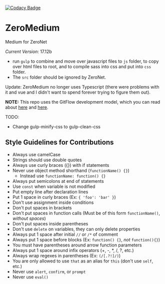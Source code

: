 [![Codacy Badge](https://api.codacy.com/project/badge/Grade/a6ba219b2945469f9299df1c67b17b83)](https://www.codacy.com/app/krixano/ZeroMedium?utm_source=github.com&amp;utm_medium=referral&amp;utm_content=krixano/ZeroMedium&amp;utm_campaign=Badge_Grade)

# ZeroMedium
Medium for ZeroNet

*Current Version*: 17.12b

* run `gulp` to combine and move over javascript files to `js` folder, to copy over html files to root, and to compile sass into css and put into `css` folder.
* The `src` folder should be ignored by ZeroNet.

Update: ZeroMedium no longer uses Typescript (there were problems with it and vue and I didn't want to spend forever trying to figure them out).

**NOTE:** This repo uses the GitFlow development model, which you can read about [here](http://nvie.com/posts/a-successful-git-branching-model/) and [here](https://datasift.github.io/gitflow/IntroducingGitFlow.html).

TODO: 
* Change gulp-minify-css to gulp-clean-css

## Style Guidelines for Contributions
* Always use camelCase
* Strings should use double quotes
* Always use curly braces ({}) with if statements
* Never use object method shorthand (`functionName() {}`)
  * Instead use `functionName: function() {}`
* Always put semicolons at end of statements
* Use `const` when variable is not modified
* Put empty line after declaration lines
* Put 1 space in curly braces (Ex: `{ 'foo': 'bar' }`)
* Don't use assignment inside conditions
* Don't put spaces in brackets
* Don't put spaces in function calls (Must be of this form `functionName()`, *without spaces*)
* Don't put spaces inside parentheses
* Don't use `delete` on variables, they can only delete properties
* Always put 1 space after initial `//` or `/*` of comment
* Always put 1 space before blocks (Ex: `function() {}`, *not* `function(){}`)
* You must have parentheses around arrow function parameters
* Always put 1 space around infix operators (+, -, \*, /, ?, etc.)
* Always wrap regexes in parentheses (Ex: `(/[.?!]/)`)
* You are only allowed to use `that` as an alias for `this` (don't use `self`, etc.)
* Never use `alert`, `confirm`, or `prompt`
* Never use `eval()`